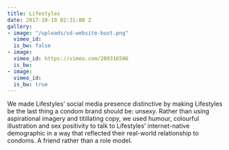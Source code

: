 ```yaml
---
title: Lifestyles
date: 2017-10-19 02:31:00 Z
gallery:
- image: "/uploads/sd-website-bust.png"
  vimeo_id: 
  is_bw: false
- image: 
  vimeo_id: https://vimeo.com/209316506
  is_bw: 
- image: 
  vimeo_id: 
  is_bw: true
---
```


We made Lifestyles’ social media presence distinctive by making Lifestyles be the last thing a condom brand should be: unsexy. Rather than using aspirational imagery and titillating copy, we used humour, colourful illustration and sex positivity to talk to Lifestyles’ internet-native demographic in a way that reflected their real-world relationship to condoms. A friend rather than a role model.
